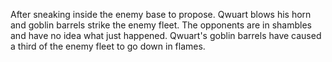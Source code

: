 After sneaking inside the enemy base to propose. Qwuart blows his horn and goblin barrels strike the enemy fleet. The opponents are in shambles and have no idea what just happened. Qwuart's goblin barrels have caused a third of the enemy fleet to go down in flames.